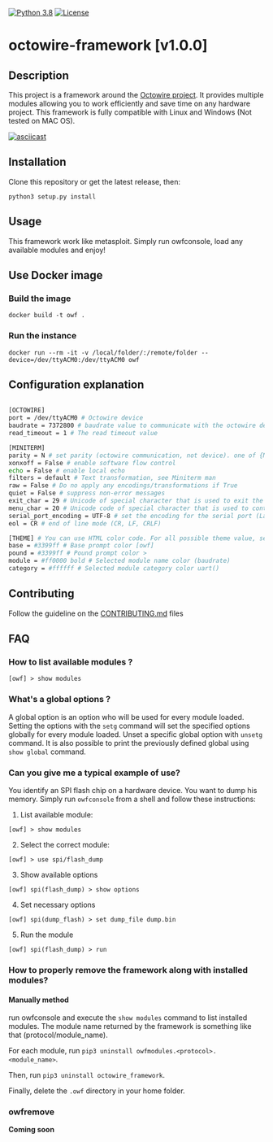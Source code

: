 [![Python 3.8](https://img.shields.io/badge/python-v3.7%7Cv3.8-blue.svg)](https://www.python.org/) [![License](https://img.shields.io/badge/license-GPLv3-important.svg)](LICENSE)

# octowire-framework [v1.0.0]

## Description

This project is a framework around the [Octowire project]().
It provides multiple modules allowing you to work efficiently and save time on any hardware project.
This framework is fully compatible with Linux and Windows (Not tested on MAC OS).

[![asciicast]()]()

## Installation

Clone this repository or get the latest release, then:

```
python3 setup.py install
```

## Usage

This framework work like metasploit. Simply run owfconsole, load any available modules and enjoy!

## Use Docker image

### Build the image

```
docker build -t owf .
```

### Run the instance

```
docker run --rm -it -v /local/folder/:/remote/folder --device=/dev/ttyACM0:/dev/ttyACM0 owf
```

## Configuration explanation

```bash

[OCTOWIRE]
port = /dev/ttyACM0 # Octowire device
baudrate = 7372800 # baudrate value to communicate with the octowire device
read_timeout = 1 # The read timeout value

[MINITERM]
parity = N # set parity (octowire communication, not device). one of {N, E, O, S, M}
xonxoff = False # enable software flow control
echo = False # enable local echo
filters = default # Text transformation, see Miniterm man
raw = False # Do no apply any encodings/transformations if True
quiet = False # suppress non-error messages
exit_char = 29 # Unicode of special character that is used to exit the application, default ctrl+] (29)
menu_char = 20 # Unicode code of special character that is used to control miniterm (menu), default ctrl+t (20)**
serial_port_encoding = UTF-8 # set the encoding for the serial port (Latin1, UTF-8, ...)
eol = CR # end of line mode (CR, LF, CRLF)

[THEME] # You can use HTML color code. For all possible theme value, see promp_toolkit manual https://python-prompt-toolkit.readthedocs.io/en/master/pages/advanced_topics/styling.html#style-strings
base = #3399ff # Base prompt color [owf]
pound = #3399ff # Pound prompt color >
module = #ff0000 bold # Selected module name color (baudrate)
category = #ffffff # Selected module category color uart()

```

## Contributing

Follow the guideline on the [CONTRIBUTING.md](CONTRIBUTING.md) files

## FAQ

### How to list available modules ?

``` [owf] > show modules ```

### What's a global options ?

A global option is an option who will be used for every module loaded.
Setting the options with the `setg` command will set the specified options globally for every module loaded.
Unset a specific global option with `unsetg` command.
It is also possible to print the previously defined global using `show global` command.

### Can you give me a typical example of use?

You identify an SPI flash chip on a hardware device. You want to dump his memory.
Simply run `owfconsole` from a shell and follow these instructions:

1. List available module:

```[owf] > show modules```

2. Select the correct module:

```[owf] > use spi/flash_dump```

3. Show available options

```[owf] spi(flash_dump) > show options```

4. Set necessary options

```[owf] spi(dump_flash) > set dump_file dump.bin```

5. Run the module

```[owf] spi(flash_dump) > run```

### How to properly remove the framework along with installed modules?

#### Manually method

run owfconsole and execute the `show modules` command to list installed modules.
The module name returned by the framework is something like that (protocol/module_name).

For each module, run `pip3 uninstall owfmodules.<protocol>.<module_name>`.

Then, run `pip3 uninstall octowire_framework`.

Finally, delete the `.owf` directory in your home folder.

### owfremove

**Coming soon**